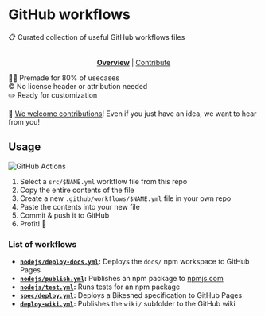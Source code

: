 # GitHub workflows

📋 Curated collection of useful GitHub workflows files

<div align="center">

![]()

<!--prettier-ignore-->
**[Overview](https://github.com/jcbhmr/github-workflows#readme)**
| [Contribute](https://github.com/jcbhmr/github-workflows/blob/main/CONTRIBUTING.md)

</div>

👷‍♂️ Premade for 80% of usecases \
©️ No license header or attribution needed \
✏️ Ready for customization

🤝 [We welcome contributions]! Even if you just have an idea, we want to hear from you!

## Usage

![GitHub Actions](https://img.shields.io/static/v1?style=for-the-badge&message=GitHub+Actions&color=2088FF&logo=GitHub+Actions&logoColor=FFFFFF&label=)

1. Select a `src/$NAME.yml` workflow file from this repo
2. Copy the entire contents of the file
3. Create a new `.github/workflows/$NAME.yml` file in your own repo
4. Paste the contents into your new file
5. Commit & push it to GitHub
6. Profit! 🎉

### List of workflows

- **[`nodejs/deploy-docs.yml`]:** Deploys the `docs/` npm workspace to GitHub Pages
- **[`nodejs/publish.yml`]:** Publishes an npm package to [npmjs.com]
- **[`nodejs/test.yml`]:** Runs tests for an npm package
- **[`spec/deploy.yml`]:** Deploys a Bikeshed specification to GitHub Pages
- **[`deploy-wiki.yml`]:** Publishes the `wiki/` subfolder to the GitHub wiki

[`nodejs/deploy-docs.yml`]: src/nodejs/deploy-docs.yml
[`nodejs/publish.yml`]: src/nodejs/publish.yml
[`nodejs/test.yml`]: src/nodejs/test.yml
[`spec/deploy.yml`]: src/spec/deploy.yml
[`deploy-wiki.yml`]: src/deploy-wiki.yml
[we welcome contributions]: CONTRIBUTING.md
[npmjs.com]: https://www.npmjs.com/
